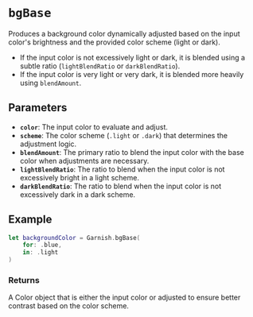 # `bgBase`

Produces a background color dynamically adjusted based on the input color's brightness and the provided color scheme (light or dark).

- If the input color is not excessively light or dark, it is blended using a subtle ratio (`lightBlendRatio` or `darkBlendRatio`).
- If the input color is very light or very dark, it is blended more heavily using `blendAmount`.

## Parameters
- **`color`**: The input color to evaluate and adjust.
- **`scheme`**: The color scheme (`.light` or `.dark`) that determines the adjustment logic.
- **`blendAmount`**: The primary ratio to blend the input color with the base color when adjustments are necessary.
- **`lightBlendRatio`**: The ratio to blend when the input color is not excessively bright in a light scheme.
- **`darkBlendRatio`**: The ratio to blend when the input color is not excessively dark in a dark scheme.

## Example
```swift
let backgroundColor = Garnish.bgBase(
    for: .blue,
    in: .light
)
```
### Returns
A Color object that is either the input color or adjusted to ensure better contrast based on the color scheme.
